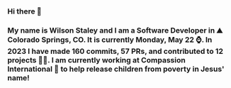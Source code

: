 ### Hi there 👋

### My name is Wilson Staley and I am a Software Developer in ⛰ Colorado Springs, CO.  It is currently Monday, May 22 ⌚. In 2023 I have made 160 commits, 57 PRs, and contributed to 12 projects 👨‍💻. I am currently working at Compassion International 🏢 to help release children from poverty in Jesus' name!